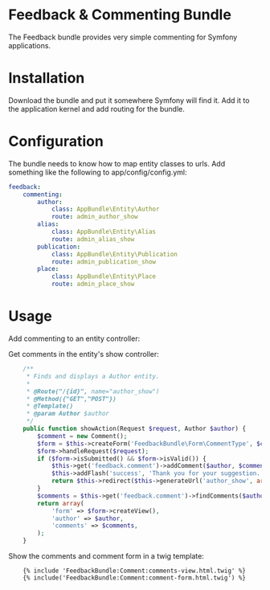 Feedback & Commenting Bundle
============================

The Feedback bundle provides very simple commenting for Symfony 
applications.

Installation
============

Download the bundle and put it somewhere Symfony will find it. Add it
to the application kernel and add routing for the bundle.

Configuration
=============

The bundle needs to know how to map entity classes to urls. Add something
like the following to app/config/config.yml:

```yaml
feedback:
    commenting:
        author:
            class: AppBundle\Entity\Author
            route: admin_author_show
        alias:
            class: AppBundle\Entity\Alias
            route: admin_alias_show
        publication:
            class: AppBundle\Entity\Publication
            route: admin_publication_show
        place:
            class: AppBundle\Entity\Place
            route: admin_place_show
```

Usage
=====

Add commenting to an entity controller:

Get comments in the entity's show controller:

```php
    /**
     * Finds and displays a Author entity.
     *
     * @Route("/{id}", name="author_show")
     * @Method({"GET","POST"})
     * @Template()
     * @param Author $author
     */
    public function showAction(Request $request, Author $author) {
        $comment = new Comment();
        $form = $this->createForm('FeedbackBundle\Form\CommentType', $comment);
        $form->handleRequest($request);
        if ($form->isSubmitted() && $form->isValid()) {
            $this->get('feedback.comment')->addComment($author, $comment);
            $this->addFlash('success', 'Thank you for your suggestion.');
            return $this->redirect($this->generateUrl('author_show', array('id' => $author->getId())));
        }
        $comments = $this->get('feedback.comment')->findComments($author);
        return array(
            'form' => $form->createView(),
            'author' => $author,
			'comments' => $comments,
        );
    }
```

Show the comments and comment form in a twig template:

```twig
    {% include 'FeedbackBundle:Comment:comments-view.html.twig' %}                            
    {% include('FeedbackBundle:Comment:comment-form.html.twig') %}
```